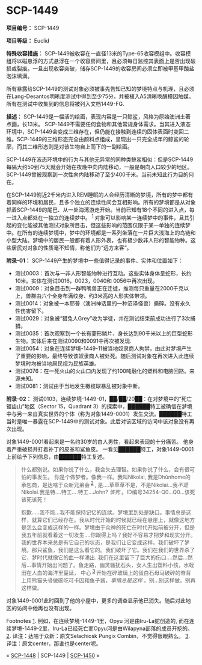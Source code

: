 # SCP-1449
                        


**项目编号：**  SCP-1449

**项目等级：**  Euclid

**特殊收容措施：**  SCP-1449被收容在一直径13米的Type-65收容模组中。收容模组将以磁悬浮的方式悬浮在一个收容房间里，且必须每日监控其表面上是否出现破损或裂痕。一旦出现收容突破，储存SCP-1449的收容房间必须立即被甲基甲酸盐泡沫填满。

所有暴露给SCP-1449的测试对象必须被事先告知已知的梦境特点与机理，且必须在Lang-Desantos明晰度测试中得到至少75分，并被植入A5清晰唤醒模因触媒。所有在测试中收集到的信息将被列入文档1449-FG.

**描述：** SCP-1449是一幅活的绘画，表现内容是一只鲸鲨，风格为原始澳洲土著点画，长13米。 SCP-1449不需要任何食物和其他常规身体需求。当其进入液态环境中，SCP-1449会变成三维存在，但仍能在接触到连续的固体表面时变回二维。SCP-1449的三维形态完全由颜料点组成，呈现出一只完全成年的鲸鲨的轮廓，而其二维形态则是对该生物自上而下的一副绘画。

SCP-1449在液态环境中的行为与其他无异常的同种类鲸鲨相似：但是SCP-1449每隔大约50到75天就会开始在夜晚中向内陆移动，一般是朝向人口较少的地区。SCP-1449曾被观察到一次性向内陆移动了至少400千米。当前未知此行为目的何在。

在SCP-1449附近2千米内进入REM睡眠的人会经历清晰的梦境，所有的梦中都有着同样的环境和居民，且多个独立的连续性间会互相影响。所有的梦境都是从对象抓着SCP-1449的尾巴、从一处海湾游走开始。当前已知有18个不同的进入点，每一进入点都处在一独立的连续梦中。<sup class='footnoteref'>
 <a shape='rect' class='footnoteref' id='footnoteref-1' href='javascript:;' onclick='WIKIDOT.page.utils.scrollToReference(&apos;footnote-1&apos;)'>1</a>
</sup>对象可以影响某一连续梦中的事件，且其引起的变化能被其他测试对象所目击，但这些影响的范围仅限于某一单独的连续梦中。在所有的连续梦境中，梦中的环境都是一系列坐落在一片巨大浅海上的岛链和小型大陆。梦境中的居民一般都有着人形外表，也有极少数非人形的智能物种。这些居民对对象的性质毫不知情，称他们为“远方来客”。

**附录-01：** SCP-1449产生的梦境中一些值得记录的事件、实体和位置如下：

- 测试0003：首次与一非人形智能物种进行互动。这些实体身体呈蛇形，长约10米。实体在测试0016，0023，0040和 0056中再次出现。
- 测试0009：对象目击到一群鸭嘴兽正在迁徙，推测每只重量在2000千克以上，兽群由六个全身布满纹身、约3米高的人形实体带领。
- 测试0014：对象被一本耶普（澳洲神话里的一种沼泽怪兽）撕碎。没有永久性伤害留下。
- 测试0029：对象被“猎兔人Grey”收为学徒，并在测试结束前成功进行了3次捕猎。
- 测试0035：首次观察到一个长有菱形鳞片、身长达到90千米以上的巨型蛇形生物。实体后来在测试0090和0091中再次被发现.
- 测试0054：对象在连续梦境-1449-11被当地奴隶商人拘禁，由此对梦境产生了重要的影响，最终导致该奴隶商人被处死。随后测试对象在再次进入此连续梦境时均被当地居民视为民族英雄。
- 测试0076：在一死火山的火山口内发现了约100吨融化的塑料和电脑回路。来源未知。
- 测试0081：测试由于当地发生橄榄球暴乱被对象中断。

**附录-02：** 测试0103，连续梦境-1449-01，██/██/20██：在对梦境中的“死亡锯齿山”地区（Sector 15，Quadrant 3）的探索中，██████特工被确信在梦境中与另一来自真实世界的个体（称为对象1449-0001）发生交流。██████特工当时是唯一暴露在SCP-1449中的测试对象。此后对该区域的访问中该对象没有再次出现。

对象1449-0001看起来是一名约30岁的白人男性，看起来表现的十分痛苦。 他身着严重破损并打着补丁的皮革和鲨鱼皮。 一看见██████特工，对象1449-0001上前给予下列信息，由██████特工复述。


> 什么都别说。如果你说了什么，我会失去理智。如果你说了什么，会有很可怕的事发生。
你是个做梦者。像我一样。我叫Nikolai, 我是Dhûnhome的承包商，是达啥于众新兄弟会<sup class='footnoteref'>
 <a shape='rect' class='footnoteref' id='footnoteref-2' href='javascript:;' onclick='WIKIDOT.page.utils.scrollToReference(&apos;footnote-2&apos;)'>2</a>
</sup>, 是….草草草不是，不是Nikolai…我*不是* Nikolai.我是特….特工….特工…John? *该死* 。ID编号34254-Q0…Q0…该死该死该死！
> 
> 抱歉…..我不能…我不能保持记忆的连续。梦境里到处是缺口。事情总是这样，就算它们已经存在。我从时代开始的时候就已经在悬崖上，就像这地方是怎么会变成这样的一样。梦境由于众神的死亡在时代开始前被分开，但是我五年前就看着这一切发生….你跟得上吗？我好不容易才把梦和现实分开。我的世界本来总是有它自己的状态，是我们让它变成这样。我们破坏了梦境。那只鲨鱼，我们是这么看它的。我们破坏了它。我们在我们的世界杀了它，梦时代就像它的血一样涌出..我们在这里留下了巨大的伤口….然后…然后…事情开始出问题了。鱼走路，幽灵骚扰石头，女人生出塑料小孩，水蛭田在人血的海洋里蔓延， 中心<sup class='footnoteref'>
 <a shape='rect' class='footnoteref' id='footnoteref-3' href='javascript:;' onclick='WIKIDOT.page.utils.scrollToReference(&apos;footnote-3&apos;)'>3</a>
</sup>开始在碎玻璃上的蛋白石母马破碎的脊背上用熊猫头骨做碗吃可卡因和鱼子酱，*事情总是这样* 。别…别这样做。别再这样做。
> 

对象1449-0001此时回到了他的小屋中，更多的调查显示他已消失。随后对此地区的访问中他再也没有出现。


Footnotes
<a shape='rect' href='javascript:;' onclick='WIKIDOT.page.utils.scrollToReference(&apos;footnoteref-1&apos;)'>1</a>. 例如，在连续梦境-1449-1里，Opyu 河是由Iru-La蛇创造的, 而在连续梦境-1449-2里，Iru-La已经死亡而Opyu河是由Wilapyna部落的成员开挖的。
<a shape='rect' href='javascript:;' onclick='WIKIDOT.page.utils.scrollToReference(&apos;footnoteref-2&apos;)'>2</a>. 译注：达啥于众新：原文Selachiosk Pungix Combin，不觉得很眼熟么。
<a shape='rect' href='javascript:;' onclick='WIKIDOT.page.utils.scrollToReference(&apos;footnoteref-3&apos;)'>3</a>. 译注：原文center，那谁也是center呢。



« [SCP-1448](/scp-1448) | SCP-1449 | [SCP-1450](/scp-1450) »





                    